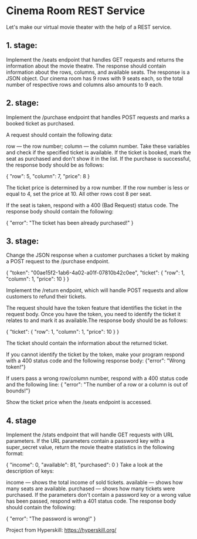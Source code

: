 # Cinema Room REST Service
Let's make our virtual movie theater with the help of a REST service.
## 1. stage:
Implement the /seats endpoint that handles GET requests and returns the information about the movie theatre.
The response should contain information about the rows, columns, and available seats. The response is a JSON object.
Our cinema room has 9 rows with 9 seats each, so the total number of respective rows and columns also amounts to 9 each.
## 2. stage:
Implement the /purchase endpoint that handles POST requests and marks a booked ticket as purchased.

A request should contain the following data:

row — the row number;
column — the column number.
Take these variables and check if the specified ticket is available. If the ticket is booked, mark the seat as purchased and don't show it in the list. If the purchase is successful, the response body should be as follows:

{
    "row": 5,
    "column": 7,
    "price": 8
}

The ticket price is determined by a row number. If the row number is less or equal to 4, set the price at 10. All other rows cost 8 per seat.

If the seat is taken, respond with a 400 (Bad Request) status code. The response body should contain the following:

{
    "error": "The ticket has been already purchased!"
}

## 3. stage:
Change the JSON response when a customer purchases a ticket by making a POST request to the /purchase endpoint.

{
    "token": "00ae15f2-1ab6-4a02-a01f-07810b42c0ee",
    "ticket": {
        "row": 1,
        "column": 1,
        "price": 10
    }
}

Implement the /return endpoint, which will handle POST requests and allow customers to refund their tickets.

The request should have the token feature that identifies the ticket in the request body. Once you have the token, you need to identify the ticket it relates to and mark it as available.The response body should be as follows:

{
    "ticket": {
        "row": 1,
        "column": 1,
        "price": 10
    }
}

The ticket should contain the information about the returned ticket.

If you cannot identify the ticket by the token, make your program respond with a 400 status code and the following response body: {"error": "Wrong token!"}

If users pass a wrong row/column number, respond with a 400 status code and the following line: { "error": "The number of a row or a column is out of bounds!"}

Show the ticket price when the /seats endpoint is accessed. 

## 4. stage
Implement the /stats endpoint that will handle GET requests with URL parameters. If the URL parameters contain a password key with a super_secret value, return the movie theatre statistics in the following format:

{
    "income": 0,
    "available": 81,
    "purchased": 0
}
Take a look at the description of keys:

income — shows the total income of sold tickets.
available — shows how many seats are available.
purchased — shows how many tickets were purchased.
If the parameters don't contain a password key or a wrong value has been passed, respond with a 401 status code. The response body should contain the following:

{
    "error": "The password is wrong!"
}

Project from Hyperskill: https://hyperskill.org/
